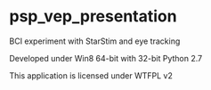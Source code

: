 # psp_vep_presentation

BCI experiment with StarStim and eye tracking

Developed under Win8 64-bit with 32-bit Python 2.7

This application is licensed under WTFPL v2
